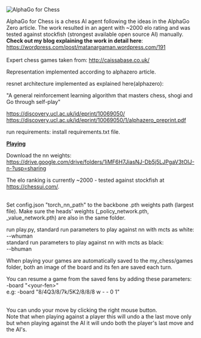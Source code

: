 <img src="https://repository-images.githubusercontent.com/330721108/4e6591b3-851e-4658-aa95-43eb8054a519" alt="AlphaGo for Chess">

AlphaGo for Chess is a chess AI agent following the ideas in the AlphaGo Zero article.
The work resulted in an agent with ~2000 elo rating and was tested against stockfish (strongest available open source AI) manually.
<br>
<b>Check out my blog explaining the work in detail here</b>: https://wordpress.com/post/matanargaman.wordpress.com/191
<br><br>
Expert chess games taken from: http://caissabase.co.uk/

Representation implemented according to alphazero article.

resnet architecture implemented as explained here(alphazero):

"A general reinforcement learning algorithm that
masters chess, shogi and Go through self-play"

https://discovery.ucl.ac.uk/id/eprint/10069050/
https://discovery.ucl.ac.uk/id/eprint/10069050/1/alphazero_preprint.pdf

run requirements:
install requirements.txt file.

<b><u>Playing</u></b>

Download the nn weights:<br>
https://drive.google.com/drive/folders/1iMF6H7JiasNJ-Db5j5LJPgaV3tOIJ-n-?usp=sharing

The elo ranking is currently ~2000 - tested against stockfish at https://chessui.com/.

<br>Set config.json "torch_nn_path" to the backbone .pth weights path (largest file).
Make sure the heads' weights (_policy_network.pth, _value_network.pth)
are also in the same folder.

run play.py, standard run parameters to play against nn with mcts as white:<br>
--whuman<br>
standard run parameters to play against nn with mcts as black:<br>
--bhuman<br>

When playing your games are automatically saved to the my_chess/games folder, both an image of the board and its fen
are saved each turn.

You can resume a game from the saved fens by adding these parameters:<br>
-board  "&lt;your-fen&gt;"<br>
e.g:
-board  "8/4Q3/8/7k/5K2/8/8/8 w - - 0 1"


<br>You can undo your move by clicking the right mouse button. 
<br>Note that when playing against a player this will undo a the last move only but when
playing against the AI it will undo both the player's last move and the AI's.
